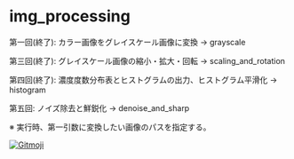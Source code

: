 # img_processing

第一回(終了): カラー画像をグレイスケール画像に変換 → grayscale

第三回(終了): グレイスケール画像の縮小・拡大・回転 → scaling_and_rotation

第四回(終了): 濃度度数分布表とヒストグラムの出力、ヒストグラム平滑化 → histogram

第五回: ノイズ除去と鮮鋭化 → denoise_and_sharp

※ 実行時、第一引数に変換したい画像のパスを指定する。

<a href="https://gitmoji.carloscuesta.me">
  <img src="https://img.shields.io/badge/gitmoji-%20😜%20😍-FFDD67.svg?style=flat-square" alt="Gitmoji">
</a>
